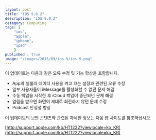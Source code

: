 ```yaml
---
layout: post
title: "iOS 9.0.2"
description: "iOS 9.0.2"
category: Computing
tags: [
    "ios", 
    "apple", 
    "iphone", 
    "ipad"
    ]
published : true
image: "/images/2015/09/ios-9/ios-9.png"
---
```



이 업데이트는 다음과 같은 오류 수정 및 기능 향상을 포함합니다.

* App의 셀룰러 데이터 사용을 켜고 끄는 설정과 관련된 오류 수정
* 일부 사용자들이 iMessage를 활성화할 수 없던 문제 해결
* 수동 백업을 시작한 후 iCloud 백업이 중단되던 문제 해결
* 알림을 받으면 화면이 제대로 회전하지 않던 문제 수정
* Podcast 안정성 향상

이 업데이트의 보안 콘텐츠와 관련된 자세한 정보는 다음 웹 사이트를 참조하십시오.

[http://support.apple.com/kb/HT1222?viewlocale=ko_KR](http://support.apple.com/kb/HT1222?viewlocale=ko_KR)